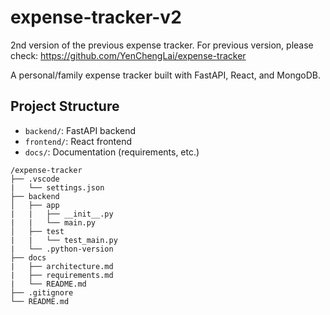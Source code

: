# expense-tracker-v2

2nd version of the previous expense tracker. For previous version, please check: <https://github.com/YenChengLai/expense-tracker>

A personal/family expense tracker built with FastAPI, React, and MongoDB.

## Project Structure

- `backend/`: FastAPI backend
- `frontend/`: React frontend
- `docs/`: Documentation (requirements, etc.)

```plaintext
/expense-tracker
├── .vscode
|   └── settings.json
├── backend
│   ├── app
|   |   ├── __init__.py
|   |   └── main.py
│   ├── test
|   |   └── test_main.py
|   └── .python-version
├── docs
|   ├── architecture.md
|   ├── requirements.md
|   └── README.md
├── .gitignore
└── README.md
```

